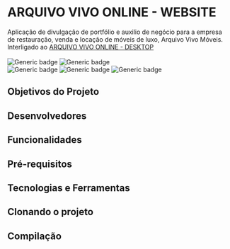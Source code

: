 # ARQUIVO VIVO ONLINE - WEBSITE
Aplicação de divulgação de portfólio e auxilio de negócio para a empresa de restauração, venda e locação de móveis de luxo, Arquivo Vivo Móveis. Interligado ao <a href="https://github.com/Guilherme-Maciel/ArquivoVivo-Desktop">ARQUIVO VIVO ONLINE - DESKTOP</a><br><br>
![Generic badge](https://img.shields.io/badge/Status-Finalizado-green.svg)
![Generic badge](https://img.shields.io/badge/Versão-1.0-blue.svg)<br>
![Generic badge](https://img.shields.io/badge/php-7.2.19-purple.svg)
![Generic badge](https://img.shields.io/badge/mysql-5.7.24-purple.svg)
![Generic badge](https://img.shields.io/badge/apache-2.4.35-purple.svg)

## Objetivos do Projeto

## Desenvolvedores

## Funcionalidades

## Pré-requisitos

## Tecnologias e Ferramentas

## Clonando o projeto

## Compilação
